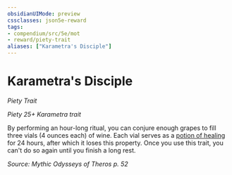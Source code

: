 ```yaml
---
obsidianUIMode: preview
cssclasses: json5e-reward
tags:
- compendium/src/5e/mot
- reward/piety-trait
aliases: ["Karametra's Disciple"]
---
```

# Karametra's Disciple
*Piety Trait*  

*Piety 25+ Karametra trait*

By performing an hour-long ritual, you can conjure enough grapes to fill three vials (4 ounces each) of wine. Each vial serves as a [potion of healing](Mechanics/items/potion-of-healing.md) for 24 hours, after which it loses this property. Once you use this trait, you can't do so again until you finish a long rest.

*Source: Mythic Odysseys of Theros p. 52*